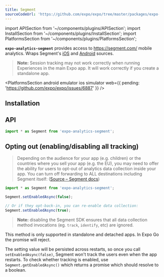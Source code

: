 ```yaml
---
title: Segment
sourceCodeUrl: 'https://github.com/expo/expo/tree/master/packages/expo-analytics-segment'
---
```


import APISection from '~/components/plugins/APISection';
import InstallSection from '~/components/plugins/InstallSection';
import PlatformsSection from '~/components/plugins/PlatformsSection';

**`expo-analytics-segment`** provides access to <https://segment.com/> mobile analytics. Wraps Segment's [iOS](https://segment.com/docs/sources/mobile/ios/) and [Android](https://segment.com/docs/sources/mobile/android/) sources.

> **Note:** Session tracking may not work correctly when running Experiences in the main Expo app. It will work correctly if you create a standalone app.

<PlatformsSection android emulator ios simulator web={{ pending: 'https://github.com/expo/expo/issues/6887' }} />

## Installation

<InstallSection packageName="expo-analytics-segment" />

## API

```js
import * as Segment from 'expo-analytics-segment';
```

<APISection packageName="expo-analytics-segment" apiName="Segment" />

## Opting out (enabling/disabling all tracking)

> Depending on the audience for your app (e.g. children) or the countries where you sell your app (e.g. the EU), you may need to offer the ability for users to opt-out of analytics data collection inside your app. You can turn off forwarding to ALL destinations including Segment itself:
> ([Source – Segment docs](https://segment.com/docs/sources/mobile/ios/#opt-out))

```js
import * as Segment from 'expo-analytics-segment';

Segment.setEnabledAsync(false);

// Or if they opt-back-in, you can re-enable data collection:
Segment.setEnabledAsync(true);
```

> **Note:** disabling the Segment SDK ensures that all data collection method invocations (eg. `track`, `identify`, etc) are ignored.

This method is only supported in standalone and detached apps. In Expo Go the promise will reject.

The setting value will be persisted across restarts, so once you call `setEnabledAsync(false)`, Segment won't track the users even when the app restarts. To check whether tracking is enabled, use `Segment.getEnabledAsync()` which returns a promise which should resolve to a boolean.
